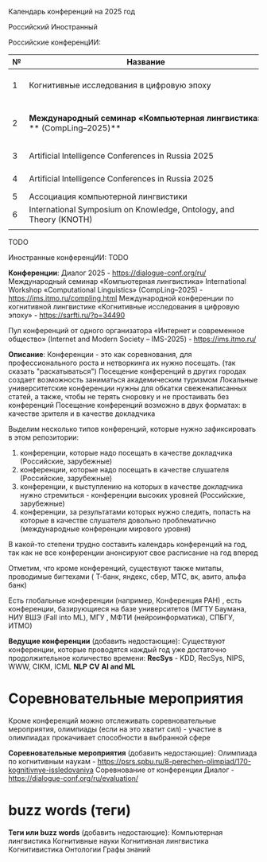 Календарь конференций на 2025 год

Российский
Иностранный

Российские конференцИИ:

| №   | Название                                                                                           | Дата            | Город               | Сайт                                                                     |
| --- | -------------------------------------------------------------------------------------------------- | --------------- | ------------------- | ------------------------------------------------------------------------ |
| 1   | Когнитивные исследования в цифровую эпоху                                                          | 5-7 июня 2025   | г.Тюмень            | https://discourseworld.ru/news/1027/                                     |
| 2   | **Международный** **семинар** **«****Компьютерная** **лингвистика****»  <br>**** (CompLing–2025)** | 23–25 июня 2025 | г., Санкт-Петербург | https://ims.itmo.ru/compling.html                                        |
| 3   | Artificial Intelligence Conferences in Russia 2025                                                 |                 |                     | https://internationalconferencealerts.com/russia/artificial-intelligence |
| 4   | Artificial Intelligence Conferences in Russia 2025                                                 |                 |                     | https://conferenceindex.org/conferences/artificial-intelligence/russia   |
| 5   | Ассоциация компьютерной лингвистики                                                                |                 |                     | https://www.aclweb.org/portal/acl                                        |
| 6   | International Symposium on Knowledge, Ontology, and Theory (KNOTH)                                 |                 |                     | https://knoth.ru/                                                        |
|     |                                                                                                    |                 |                     |                                                                          |
TODO


Иностранные конференцИИ:
TODO

**Конференции**:
Диалог 2025 - https://dialogue-conf.org/ru/
Международный семинар «Компьютерная лингвистика» International Workshop «Computational Linguistics» (CompLing–2025) - https://ims.itmo.ru/compling.html
Международной конференции по когнитивной лингвистике «Когнитивные исследования в цифровую эпоху» - https://sarfti.ru/?p=34490

Пул конференций от одного организатора
«Интернет и современное общество» (Internet and Modern Society – IMS-2025) - https://ims.itmo.ru/

**Описание**:
Конференции - это как соревнования, для профессионального роста и нетворкинга их нужно посещать. (так сказать "раскатываться")
Посещение конференций в других городах создает возможность заниматься академическим туризмом
Локальные университетские конференции нужны для обкатки свеженаписанных статей, а также, чтобы не терять сноровку и не простаивать без конференций
Посещение конференций возможно в двух форматах: в качестве зрителя и в качестве докладчика

Выделим несколько типов конференций, которые нужно зафиксировать в этом репозитории:
1) конференции, которые надо посещать в качестве докладчика (Российские, зарубежные)
2) конференции, которые надо посещать в качестве слушателя (Российские, зарубежные)
3) конференции, к выступлению на которых в качестве докладчика нужно стремиться - конференции высоких уровней (Российские, зарубежные)
4) конференции, за результатами которых нужно следить, попасть на которые в качестве слушателя довольно проблематично (международные конференции мирового уровня)

В какой-то степени трудно составить календарь конференций на год, так как не все конференции анонсируют свое расписание на год вперед

Отметим, что кроме конференций, существуют также митапы, проводимые бигтехами ( Т-банк, яндекс, сбер, МТС, вк, авито, альфа банк)

Есть глобальные конференции (например, Конференция РАН) , есть конференции, базирующиеся на базе университетов (МГТУ Баумана, НИУ ВШЭ (Fall into ML), МГУ , МФТИ (нейроинформатика), СПБГУ, ИТМО)

**Ведущие конференции**  (добавить недостающие):
Существуют конференции, которые проводятся каждый год уже достаточно продолжительное количество времени:
**RecSys** - KDD, RecSys, NIPS, WWW, CIKM, ICML
**NLP**
**CV**
**AI and ML**
# Соревновательные мероприятия

Кроме конференций можно отслеживать соревновательные мероприятия, олимпиады (если на это хватит сил) - участие в олимпиадах прокачивает способности в выбранной сфере

**Соревновательные мероприятия**  (добавить недостающие):
Олимпиада по когнитивным наукам - https://psrs.spbu.ru/8-perechen-olimpiad/170-kognitivnye-issledovaniya
Соревнование от конференции Диалог - https://dialogue-conf.org/ru/evaluation/

# buzz words (теги)

**Теги или buzz words** (добавить недостающие):
Компьютерная лингвистика
Когнитивные науки
Когнитивная лингвистика
Когнитивистика
Онтологии
Графы знаний
